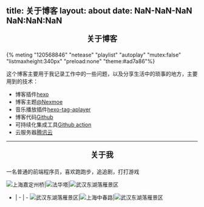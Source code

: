 title: 关于博客
layout: about
date: NaN-NaN-NaN NaN:NaN:NaN
---
<p style="text-align:center;font-size:20px;font-weight:bold;">关于博客</p>
{% meting "120568846" "netease" "playlist" "autoplay" "mutex:false" "listmaxheight:340px" "preload:none" "theme:#ad7a86"%}

这个博客主要用于我记录工作中的一些问题，以及分享生活中的琐事的地方，主要用到的技术：

* 博客插件[hexo](https://hexo.io/)
* 博客主题[@Nexmoe](https://nexmoe.com/hexo-theme-nexmoe.html) 
* 音乐播放插件[hexo-tag-aplayer](https://github.com/MoePlayer/hexo-tag-aplayer)
* 博客代码[Github](https://github.com/wydingez/blog)
* 可持续化集成工具[Github action](https://docs.github.com/cn/actions/building-and-testing-code-with-continuous-integration/about-continuous-integration)
* 云服务器[腾讯云](https://cloud.tencent.com/)

<hr>   

<p style="text-align:center;font-size:20px;font-weight:bold;">关于我</p>
一名普通的前端程序员，喜欢跑跑步，追追剧，打打游戏


![上海嘉定州桥](https://cdn.wyd94.top/%E5%BE%AE%E4%BF%A1%E5%9B%BE%E7%89%87_20200919124918.jpg?imageView2/1/w/1920/h/1080/q/85)|![法华塔](https://cdn.wyd94.top/%E5%BE%AE%E4%BF%A1%E5%9B%BE%E7%89%87_20200919124944.jpg?imageView2/1/w/1920/h/1080/q/85)|![武汉东湖落雁景区](https://cdn.wyd94.top/%E5%BE%AE%E4%BF%A1%E5%9B%BE%E7%89%87_20200919125020.jpg?imageView2/1/w/1920/h/1080/q/85)
- | - | -
![武汉东湖落雁景区](https://cdn.wyd94.top/%E5%BE%AE%E4%BF%A1%E5%9B%BE%E7%89%87_20200919124955.jpg?imageView2/1/w/1920/h/1080/q/85)|![上海中春路](https://cdn.wyd94.top/%E5%BE%AE%E4%BF%A1%E5%9B%BE%E7%89%87_20200919125014.jpg?imageView2/1/w/1920/h/1080/q/85)|![武汉东湖落雁景区](https://cdn.wyd94.top/%E5%BE%AE%E4%BF%A1%E5%9B%BE%E7%89%87_20200919125041.jpg?imageView2/1/w/1920/h/1080/q/85)